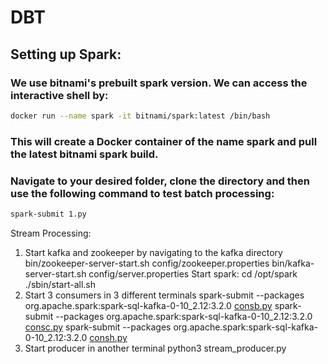 # DBT

## Setting up Spark:
### We use bitnami's prebuilt spark version. We can access the interactive shell by:
```bash
docker run --name spark -it bitnami/spark:latest /bin/bash
```
### This will create a Docker container of the name spark and pull the latest bitnami spark build.

### Navigate to your desired folder, clone the directory and then use the following command to test batch processing:

```bash
spark-submit 1.py
```


Stream Processing:
1. Start kafka and zookeeper by navigating to the kafka directory
bin/zookeeper-server-start.sh config/zookeeper.properties
bin/kafka-server-start.sh config/server.properties
Start spark:
cd /opt/spark
./sbin/start-all.sh
2.   Start 3 consumers in 3 different terminals
spark-submit --packages org.apache.spark:spark-sql-kafka-0-10_2.12:3.2.0 [consb.py](http://consb.py/)
spark-submit --packages org.apache.spark:spark-sql-kafka-0-10_2.12:3.2.0 [consc.py](http://consc.py/)
spark-submit --packages org.apache.spark:spark-sql-kafka-0-10_2.12:3.2.0 [consh.py](http://consh.py/)
3. Start producer in another terminal
python3 stream_producer.py
